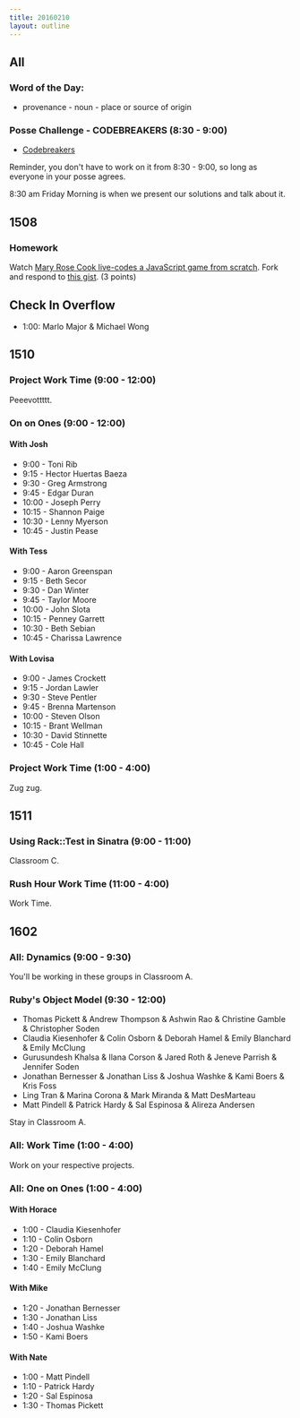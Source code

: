 ```yaml
---
title: 20160210
layout: outline
---
```


## All

### Word of the Day:

* provenance - noun - place or source of origin

### Posse Challenge - CODEBREAKERS (8:30 - 9:00)

* [Codebreakers](https://gist.github.com/mikedao/b855ac8a2ca21a00662f)

Reminder, you don't have to work on it from 8:30 - 9:00, so long as everyone
in your posse agrees.

8:30 am Friday Morning is when we present our solutions and talk about it.


## 1508

### Homework

Watch [Mary Rose Cook live-codes a JavaScript game from scratch][mrc]. Fork and respond to [this gist][mrcq]. (3 points)

[mrc]: https://vimeo.com/105955605
[mrcq]: https://gist.github.com/stevekinney/353182d7cd10fb4a5b27


## Check In Overflow
* 1:00: Marlo Major & Michael Wong


## 1510

### Project Work Time (9:00 - 12:00)

Peeevottttt.

### On on Ones (9:00 - 12:00)

#### With Josh

* 9:00 - Toni Rib
* 9:15 - Hector Huertas Baeza
* 9:30 - Greg Armstrong
* 9:45 - Edgar Duran
* 10:00 - Joseph Perry
* 10:15 - Shannon Paige
* 10:30 - Lenny Myerson
* 10:45 - Justin Pease

#### With Tess

* 9:00 - Aaron Greenspan
* 9:15 - Beth Secor
* 9:30 - Dan Winter
* 9:45 - Taylor Moore
* 10:00 - John Slota
* 10:15 - Penney Garrett
* 10:30 - Beth Sebian
* 10:45 - Charissa Lawrence

#### With Lovisa

* 9:00 - James Crockett
* 9:15 - Jordan Lawler
* 9:30 - Steve Pentler
* 9:45 - Brenna Martenson
* 10:00 - Steven Olson
* 10:15 - Brant Wellman
* 10:30 - David Stinnette
* 10:45 - Cole Hall

### Project Work Time (1:00 - 4:00)

Zug zug.


## 1511

### Using Rack::Test in Sinatra (9:00 - 11:00)

Classroom C.

### Rush Hour Work Time (11:00 - 4:00)

Work Time.


## 1602

### All: Dynamics (9:00 - 9:30)

You'll be working in these groups in Classroom A.


### Ruby's Object Model (9:30 - 12:00)

* Thomas Pickett & Andrew Thompson & Ashwin Rao & Christine Gamble & Christopher Soden
* Claudia Kiesenhofer & Colin Osborn & Deborah Hamel & Emily Blanchard & Emily McClung
* Gurusundesh Khalsa & Ilana Corson & Jared Roth & Jeneve Parrish & Jennifer Soden
* Jonathan Bernesser & Jonathan Liss & Joshua Washke & Kami Boers & Kris Foss
* Ling Tran & Marina Corona & Mark Miranda & Matt DesMarteau
* Matt Pindell & Patrick Hardy & Sal Espinosa & Alireza Andersen

Stay in Classroom A.

### All: Work Time (1:00 - 4:00)

Work on your respective projects.

### All: One on Ones (1:00 - 4:00)

#### With Horace
* 1:00 - Claudia Kiesenhofer
* 1:10 - Colin Osborn
* 1:20 - Deborah Hamel
* 1:30 - Emily Blanchard
* 1:40 - Emily McClung

#### With Mike
* 1:20 - Jonathan Bernesser
* 1:30 - Jonathan Liss
* 1:40 - Joshua Washke
* 1:50 - Kami Boers

#### With Nate
* 1:00 - Matt Pindell
* 1:10 - Patrick Hardy
* 1:20 - Sal Espinosa
* 1:30 - Thomas Pickett
